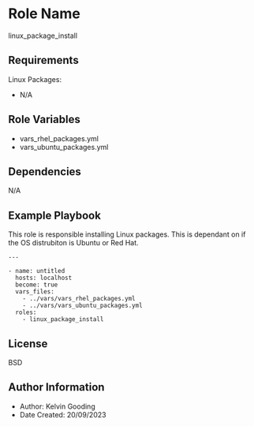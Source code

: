 Role Name
=========

linux_package_install

Requirements
------------

Linux Packages:

- N/A

Role Variables
--------------

- vars_rhel_packages.yml
- vars_ubuntu_packages.yml

Dependencies
------------

N/A

Example Playbook
----------------

This role is responsible installing Linux packages. This is dependant on if the OS distrubiton is Ubuntu or Red Hat.

```
---

- name: untitled
  hosts: localhost
  become: true
  vars_files:
    - ../vars/vars_rhel_packages.yml
    - ../vars/vars_ubuntu_packages.yml
  roles:
    - linux_package_install

```

License
-------

BSD

Author Information
------------------

- Author: Kelvin Gooding
- Date Created: 20/09/2023
